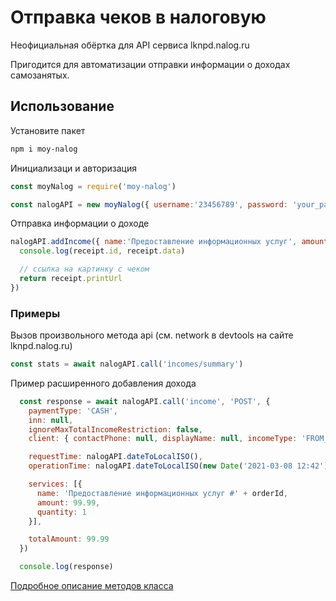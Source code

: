 # Отправка чеков в налоговую
Неофициальная обёртка для API сервиса lknpd.nalog.ru

Пригодится для автоматизации отправки информации о доходах самозанятых.


## Использование

Установите пакет
```bash
npm i moy-nalog
```


Инициализаци и авторизация
```javascript
const moyNalog = require('moy-nalog')

const nalogAPI = new moyNalog({ username:'23456789', password: 'your_pass' })
```

Отправка информации о доходе
```javascript
nalogAPI.addIncome({ name:'Предоставление информационных услуг', amount: 99.99 }).then( receipt => {
  console.log(receipt.id, receipt.data)

  // ссылка на картинку с чеком
  return receipt.printUrl
})
```

### Примеры
Вызов произвольного метода api (см. network в devtools на сайте lknpd.nalog.ru)
```javascript
const stats = await nalogAPI.call('incomes/summary')
```

Пример расширенного добавления дохода
```javascript
  const response = await nalogAPI.call('income', 'POST', {
    paymentType: 'CASH',
    inn: null,
    ignoreMaxTotalIncomeRestriction: false,
    client: { contactPhone: null, displayName: null, incomeType: 'FROM_INDIVIDUAL' },

    requestTime: nalogAPI.dateToLocalISO(),
    operationTime: nalogAPI.dateToLocalISO(new Date('2021-03-08 12:42')),

    services: [{
      name: 'Предоставление информационных услуг #' + orderId,
      amount: 99.99,
      quantity: 1
    }],

    totalAmount: 99.99
  })

  console.log(response)

```


[Подробное описание методов класса](/docs/nalogAPIClass.md)


